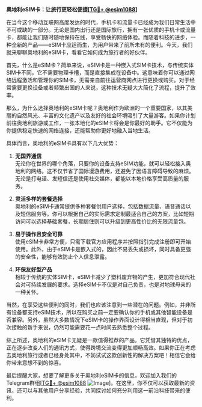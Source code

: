 **奥地利eSIM卡：让旅行更轻松便捷[[TG💪+ @esim1088](https://t.me/s/esim1088)]**

在当今这个移动互联网高度发达的时代，手机卡和流量卡已经成为我们日常生活中不可或缺的一部分。无论是国内出行还是国际旅行，拥有一张优质的手机卡或流量卡，都能让我们随时随地保持在线，享受畅快的网络体验。而随着科技的进步，一种全新的产品——eSIM卡应运而生，为用户带来了前所未有的便利。今天，我们就来聊聊奥地利的eSIM卡，看看它如何成为旅行者的好伙伴。

首先，什么是eSIM卡？简单来说，eSIM卡是一种嵌入式SIM卡技术，与传统实体SIM卡不同，它不需要物理卡槽，而是直接集成在设备中。这意味着你可以通过网络远程激活和管理你的SIM卡，无需亲自前往运营商网点进行更换或购买。对于经常需要更换设备或者频繁出国的人来说，这种技术无疑大大简化了流程，提升了效率。

那么，为什么选择奥地利的eSIM卡呢？奥地利作为欧洲的一个重要国家，以其美丽的自然风光、丰富的文化遗产以及友好的社会环境吸引了大量游客。如果你计划前往奥地利旅游或工作，一张本地化的eSIM卡将会是你最好的助手。它不仅能为你提供稳定快速的网络连接，还能帮助你更好地融入当地生活。

具体而言，奥地利的eSIM卡具有以下几大优势：

1. **无国界通信**  
   无论你在世界的哪个角落，只要你的设备支持eSIM功能，就可以轻松接入奥地利的网络。这不仅节省了国际漫游费用，还避免了因语言障碍导致的麻烦。无论是打电话、发短信还是使用社交媒体，都能以本地价格享受高质量的服务。

2. **灵活多样的套餐选择**  
   奥地利的eSIM卡通常提供多种套餐供用户选择，包括数据流量、语音通话以及短信服务等。你可以根据自己的实际需求定制最适合自己的方案，比如短期访问可以选择基础套餐，长期居住则可以升级到更高性价比的无限流量包。

3. **易于操作且安全可靠**  
   使用eSIM卡非常方便，只需下载官方应用程序并按照指引完成注册即可开始使用。此外，由于eSIM卡是嵌入式的，因此不易丢失或损坏，同时具备更强的安全性，能够有效防止个人信息泄露。

4. **环保友好型产品**  
   相较于传统的实体SIM卡，eSIM卡减少了塑料废弃物的产生，更加符合现代社会对可持续发展的要求。选择eSIM卡不仅是对自己负责，也是对地球母亲的一种关怀。

当然，在享受这些便利的同时，我们也应该注意到一些潜在的问题。例如，并非所有设备都支持eSIM技术，所以在购买之前一定要确认你的手机或其他智能设备是否兼容。另外，虽然大多数情况下eSIM卡的操作界面设计得相当直观，但对于初次接触的新手来说，仍然可能需要花一点时间去熟悉整个过程。

综上所述，奥地利的eSIM卡无疑是一款值得推荐的产品。它凭借其独特的优点，正在逐步改变人们的通讯方式，使得跨境交流变得更加顺畅高效。如果你正在考虑去奥地利旅行或者已经身处其中，不妨试试这款创新性的解决方案吧！相信它会给你带来意想不到的惊喜。

最后提醒大家，想要了解更多关于奥地利eSIM卡的信息，欢迎加入我们的Telegram群组[[TG💪+ @esim1088](https://t.me/s/esim1088) ![Image](https://i.postimg.cc/4NQfJmqS/Snipaste-2025-05-13-00-14-12.png)]。在这里，你不仅可以获取最新的资讯，还可以与其他用户分享经验，共同探讨如何充分利用这一前沿科技带来的便利。